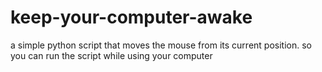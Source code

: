 # keep-your-computer-awake

a simple python script that moves the mouse from
its current position. so you can run the script while using your computer
